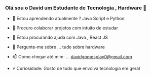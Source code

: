 ###  Olá  sou o David  um Estudante de Tecnologia , Hardware 👋

- 🌱 Estou aprendendo atualmente ? Java Script e Python 

- 👯 Procuro colaborar projetos com intuito de estudar

- 🤔 Estou procurando ajuda com Java , React JS

- 💬 Pergunte-me sobre ... tudo sobre hardware

- 📫 Como chegar até mim: ... davidgomesplay0@gmail.com

- ⚡ Curiosidade: Gosto de tudo que envolva tecnologia em geral
